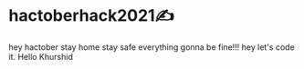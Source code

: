# hactoberhack2021✍️
hey hactober
stay home stay safe
everything gonna be fine!!!
hey let's code it.
Hello Khurshid
